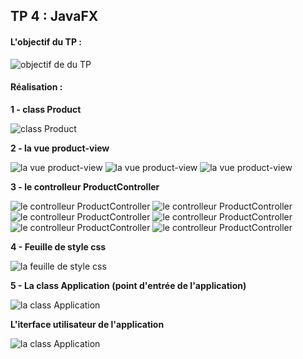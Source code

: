 <h2>TP 4 : JavaFX</h2>
<h4>L'objectif du TP : </h4>
<img src="./imgs/1.png" alt="objectif de du TP" />

<h4>Réalisation : </h4>

<p><b>1 - class Product </b></p>
<img src="./imgs/2.png" alt="class Product" />
<br />

<p><b>2 - la vue product-view </b></p>
<img src="./imgs/3.png" alt="la vue product-view" />
<img src="./imgs/33.png" alt="la vue product-view" />
<img src="./imgs/333.png" alt="la vue product-view" />
<br />

<p><b>3 - le controlleur ProductController </b></p>
<img src="./imgs/4.png" alt="le controlleur ProductController" />
<img src="./imgs/44.png" alt="le controlleur ProductController" />
<img src="./imgs/444.png" alt="le controlleur ProductController" />
<img src="./imgs/4444.png" alt="le controlleur ProductController" />
<img src="./imgs/44444.png" alt="le controlleur ProductController" />
<img src="./imgs/444444.png" alt="le controlleur ProductController" />

<br />

<p><b>4 - Feuille de style css </b></p>
<img src="./imgs/5.png" alt="la feuille de style css" />
<br />

<p><b>5 - La class Application (point d'entrée de l'application) </b></p>
<img src="./imgs/6.png" alt="la class Application" />
<br />

<p><b>L'iterface utilisateur de l'application</b></p>
<img src="./imgs/7.png" alt="la class Application" />
